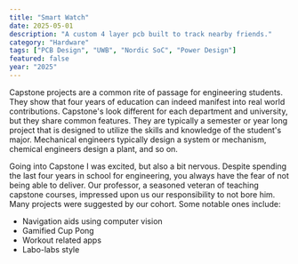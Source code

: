 ```yaml
---
title: "Smart Watch"
date: 2025-05-01
description: "A custom 4 layer pcb built to track nearby friends."
category: "Hardware"
tags: ["PCB Design", "UWB", "Nordic SoC", "Power Design"]
featured: false
year: "2025"
---
```



Capstone projects are a common rite of passage for engineering students. They show that four years of education can indeed manifest into real world contributions. Capstone's look different for each department and university, but they share common features. They are typically a semester or year long project that is designed to utilize the skills and knowledge of the student's major. Mechanical engineers typically design a system or mechanism, chemical engineers design a plant, and so on.

Going into Capstone I was excited, but also a bit nervous. Despite spending the last four years in school for engineering, you always have the fear of not being able to deliver.
Our professor, a seasoned veteran of teaching capstone courses, impressed upon us our responsibility to not bore him. Many projects were suggested by our cohort. Some notable ones include:
- Navigation aids using computer vision
- Gamified Cup Pong
- Workout related apps
- Labo-labs style 